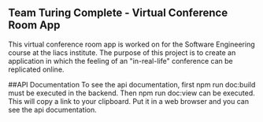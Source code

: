 ## Team Turing Complete - Virtual Conference Room App

This virtual conference room app is worked on for the Software Engineering course at the liacs institute. The purpose of this project is to create an application in which the feeling of an "in-real-life" conference can be replicated online.

##API Documentation
To see the api documentation, first npm run doc:build must be executed in the backend. Then npm run doc:view can be executed. This will copy a link to your clipboard. Put it in a web browser and you can see the api documentation.
